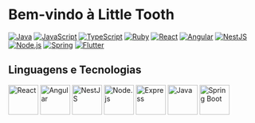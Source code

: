 # Bem-vindo à Little Tooth
[![Java](https://img.shields.io/badge/-Java-007396?logo=java&logoColor=white&style=flat)](https://www.java.com/)
[![JavaScript](https://img.shields.io/badge/-JavaScript-F7DF1E?logo=javascript&logoColor=black&style=flat)](https://developer.mozilla.org/en-US/docs/Web/JavaScript)
[![TypeScript](https://img.shields.io/badge/-TypeScript-3178C6?logo=typescript&logoColor=white&style=flat)](https://www.typescriptlang.org/)
[![Ruby](https://img.shields.io/badge/-Ruby-CC342D?logo=ruby&logoColor=white&style=flat)](https://www.ruby-lang.org/)
[![React](https://img.shields.io/badge/-React-61DAFB?logo=react&logoColor=white&style=flat)](https://reactjs.org/)
[![Angular](https://img.shields.io/badge/-Angular-DD0031?logo=angular&logoColor=white&style=flat)](https://angular.io/)
[![NestJS](https://img.shields.io/badge/-NestJS-E0234E?logo=nestjs&logoColor=white&style=flat)](https://nestjs.com/)
[![Node.js](https://img.shields.io/badge/-Node.js-339933?logo=node.js&logoColor=white&style=flat)](https://nodejs.org/)
[![Spring](https://img.shields.io/badge/-Spring-6DB33F?logo=spring&logoColor=white&style=flat)](https://spring.io/)
[![Flutter](https://img.shields.io/badge/-Flutter-02569B?logo=flutter&logoColor=white&style=flat)](https://flutter.dev/)


## Linguagens e Tecnologias
<div>
  <img src="https://cdn.jsdelivr.net/gh/devicons/devicon/icons/react/react-original.svg" alt="React" height='60'/>
  <img src="https://cdn.jsdelivr.net/gh/devicons/devicon/icons/angularjs/angularjs-original.svg" alt="Angular" height='60' />
  <img src="https://cdn.jsdelivr.net/gh/devicons/devicon/icons/nestjs/nestjs-plain.svg" alt="NestJS" height='60' />
  <img src="https://cdn.jsdelivr.net/gh/devicons/devicon/icons/nodejs/nodejs-original.svg" alt="Node.js" height='60' />
  <img src="https://cdn.jsdelivr.net/gh/devicons/devicon/icons/express/express-original.svg" alt="Express" height='60' />
  <img src="https://cdn.jsdelivr.net/gh/devicons/devicon/icons/java/java-original.svg" alt="Java" height='60' />
  <img src="https://cdn.jsdelivr.net/gh/devicons/devicon/icons/spring/spring-original.svg" alt="Spring Boot" height='60' />
</div>


